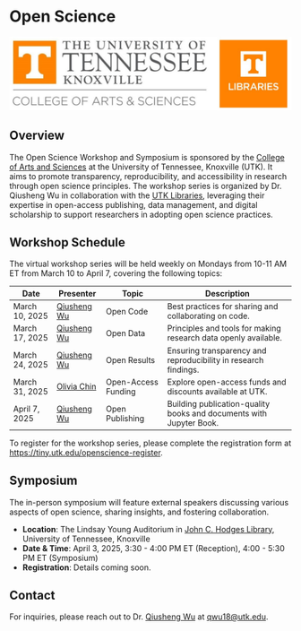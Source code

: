 # Open Science

![](images/header.jpg)

## Overview

The Open Science Workshop and Symposium is sponsored by the [College of Arts and Sciences](https://artsci.utk.edu) at the University of Tennessee, Knoxville (UTK). It aims to promote transparency, reproducibility, and accessibility in research through open science principles. The workshop series is organized by Dr. Qiusheng Wu in collaboration with the [UTK Libraries](https://www.lib.utk.edu), leveraging their expertise in open-access publishing, data management, and digital scholarship to support researchers in adopting open science practices.

## Workshop Schedule

The virtual workshop series will be held weekly on Mondays from 10-11 AM ET from March 10 to April 7, covering the following topics:

| Date           | Presenter                                                                                | Topic               | Description                                                         |
| -------------- | ---------------------------------------------------------------------------------------- | ------------------- | ------------------------------------------------------------------- |
| March 10, 2025 | [Qiusheng Wu](https://geography.utk.edu/people/instructional-faculty/wu-qiusheng)        | Open Code           | Best practices for sharing and collaborating on code.               |
| March 17, 2025 | [Qiusheng Wu](https://geography.utk.edu/people/instructional-faculty/wu-qiusheng)        | Open Data           | Principles and tools for making research data openly available.     |
| March 24, 2025 | [Qiusheng Wu](https://geography.utk.edu/people/instructional-faculty/wu-qiusheng)        | Open Results        | Ensuring transparency and reproducibility in research findings.     |
| March 31, 2025 | [Olivia Chin](https://libguides.utk.edu/prf.php?id=c696b1dd-db08-11ee-ad2f-0a92c88187d1) | Open-Access Funding | Explore open-access funds and discounts available at UTK.           |
| April 7, 2025  | [Qiusheng Wu](https://geography.utk.edu/people/instructional-faculty/wu-qiusheng)        | Open Publishing     | Building publication-quality books and documents with Jupyter Book. |

To register for the workshop series, please complete the registration form at <https://tiny.utk.edu/openscience-register>.

## Symposium

The in-person symposium will feature external speakers discussing various aspects of open science, sharing insights, and fostering collaboration.

- **Location**: The Lindsay Young Auditorium in [John C. Hodges Library](https://maps.utk.edu/?id=314#!m/276034?share), University of Tennessee, Knoxville
- **Date & Time**: April 3, 2025, 3:30 - 4:00 PM ET (Reception), 4:00 - 5:30 PM ET (Symposium)
- **Registration**: Details coming soon.

## Contact

For inquiries, please reach out to Dr. [Qiusheng Wu](https://geography.utk.edu/people/instructional-faculty/wu-qiusheng) at qwu18@utk.edu.
